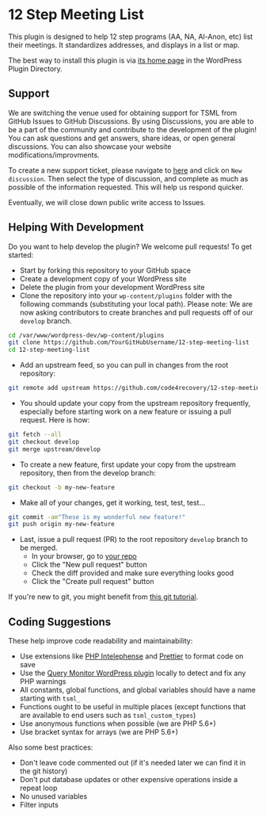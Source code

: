 # 12 Step Meeting List

This plugin is designed to help 12 step programs (AA, NA, Al-Anon, etc) list their meetings. It standardizes addresses, and displays in a list or map.

The best way to install this plugin is via [its home page](https://wordpress.org/plugins/12-step-meeting-list/) in the WordPress Plugin Directory.

## Support

We are switching the venue used for obtaining support for TSML from GitHub Issues to GitHub Discussions. By using Discussions, you are able to be a part of the community and contribute to the development of the plugin! You can ask questions and get answers, share ideas, or open general discussions. You can also showcase your website modifications/improvments.

To create a new support ticket, please navigate to [here](https://github.com/code4recovery/12-step-meeting-list/discussions) and click on `New discussion`. Then select the type of discussion, and complete as much as possible of the information requested. This will help us respond quicker.

Eventually, we will close down public write access to Issues.

## Helping With Development

Do you want to help develop the plugin? We welcome pull requests! To get started:

- Start by forking this repository to your GitHub space
- Create a development copy of your WordPress site
- Delete the plugin from your development WordPress site
- Clone the repository into your `wp-content/plugins` folder with the following commands (substituting your local path). Please note: We are now asking contributors to create branches and pull requests off of our `develop` branch.

```bash
cd /var/www/wordpress-dev/wp-content/plugins
git clone https://github.com/YourGitHubUsername/12-step-meeting-list
cd 12-step-meeting-list
```

- Add an upstream feed, so you can pull in changes from the root repository:

```bash
git remote add upstream https://github.com/code4recovery/12-step-meeting-list.git
```

- You should update your copy from the upstream repository frequently, especially before starting work on a new feature or issuing a pull request. Here is how:

```bash
git fetch --all
git checkout develop
git merge upstream/develop
```

- To create a new feature, first update your copy from the upstream repository, then from the develop branch:

```bash
git checkout -b my-new-feature
```

- Make all of your changes, get it working, test, test, test...

```bash
git commit -am"These is my wonderful new feature!"
git push origin my-new-feature
```

- Last, issue a pull request (PR) to the root repository `develop` branch to be merged.
  - In your browser, go to [your repo](https://github.com/YourGitHubUsername/12-step-meeting-list)
  - Click the "New pull request" button
  - Check the diff provided and make sure everything looks good
  - Click the "Create pull request" button

If you're new to git, you might benefit from [this git tutorial](https://git-scm.com/book/en/v2).

## Coding Suggestions

These help improve code readability and maintainability:

- Use extensions like [PHP Intelephense](https://marketplace.visualstudio.com/items?itemName=bmewburn.vscode-intelephense-client) and 
[Prettier](https://marketplace.visualstudio.com/items?itemName=esbenp.prettier-vscode) to format code on save
- Use the [Query Monitor WordPress plugin](https://wordpress.org/plugins/query-monitor/) locally to detect and fix any PHP warnings
- All constants, global functions, and global variables should have a name starting with `tsml_`
- Functions ought to be useful in multiple places (except functions that are available to end users such as `tsml_custom_types`)
- Use anonymous functions when possible (we are PHP 5.6+)
- Use bracket syntax for arrays (we are PHP 5.6+)

Also some best practices:

- Don't leave code commented out (if it's needed later we can find it in the git history)
- Don't put database updates or other expensive operations inside a repeat loop
- No unused variables
- Filter inputs